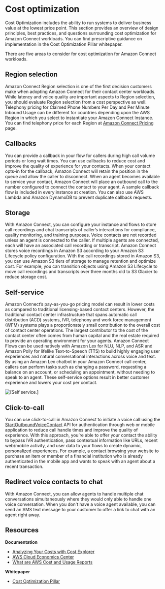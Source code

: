 # Cost optimization<a name="cost-optimization-bp"></a>

Cost Optimization includes the ability to run systems to deliver business value at the lowest price point\. This section provides an overview of design principles, best practices, and questions surrounding cost optimization for Amazon Connect workloads\. You can ﬁnd prescriptive guidance on implementation in the Cost Optimization Pillar whitepaper\. 

There are five areas to consider for cost optimization for Amazon Connect workloads\.

## Region selection<a name="regionselection-co"></a>

Amazon Connect Region selection is one of the first decision customers make when adopting Amazon Connect for their contact center workloads\. While latency and voice quality are important aspects to Region selection, you should evaluate Region selection from a cost perspective as well\. Telephony pricing for Claimed Phone Numbers Per Day and Per Minute Inbound Usage can be different for countries depending upon the AWS Region in which you select to instantiate your Amazon Connect Instance\. You can find telephony price for each Region at [Amazon Connect Pricing](http://aws.amazon.com/connect/pricing/) page\. 

## Callbacks<a name="callbacks-co"></a>

You can provide a callback in your flow for callers during high call volume periods or long wait times\. You can use callbacks to reduce cost and improve the quality of experience for your contacts\. When your contact opts\-in for the callback, Amazon Connect will retain the position in the queue and allow the caller to disconnect\. When an agent becomes available to service your contact, Amazon Connect will place an outbound call to the number configured to connect the contact to your agent\. A sample callback flow is included in every instance at creation\. You can also use AWS Lambda and Amazon DynamoDB to prevent duplicate callback requests\.

## Storage<a name="storage-co"></a>

With Amazon Connect, you can configure your instance and flows to store call recordings and chat transcripts of caller’s interactions for compliance, quality monitoring, and training purposes\. Voice contacts are not recorded unless an agent is connected to the caller\. If multiple agents are connected, each will have an associated call recording or transcript\. Amazon Connect stores voice recordings in Amazon S3 according to your Amazon S3 Lifecycle policy configuration\. With the call recordings stored in Amazon S3, you can use Amazon S3 tiers of storage to manage retention and optimize cost\. For example, you can transition objects using Amazon S3 Lifecycle to move call recordings and transcripts over three months old to S3 Glacier to reduce storage cost\.

## Self\-service<a name="selfservice-co"></a>

Amazon Connect’s pay\-as\-you\-go pricing model can result in lower costs as compared to traditional licensing\-based contact centers\. However, the traditional contact center infrastructure that spans automatic call distribution \(ACD\) systems, IVR, telephony and work force management \(WFM\) systems plays a proportionately small contribution to the overall cost of contact center operations\. The largest contributor to the cost of the contact center often comes from human capital and the real estate required to provide an operating environment for your agents\. Amazon Connect Flows can be used natively with Amazon Lex for NLU, NLP, and ASR and Amazon Polly for lifelike Text\-to\-Speech \(TTS\) to build highly engaging user experiences and natural conversational interactions across voice and text\. By using an Amazon Lex chatbot in your Amazon Connect call center, callers can perform tasks such as changing a password, requesting a balance on an account, or scheduling an appointment, without needing to speak to an agent\. These self\-service options result in better customer experience and lowers your cost per contact\.

![\[Self service.\]](http://docs.aws.amazon.com/connect/latest/adminguide/images/architecture/selfservice.png)

## Click\-to\-call<a name="clicktocall-co"></a>

You can use click\-to\-call in Amazon Connect to initiate a voice call using the [StartOutboundVoiceContact](https://docs.aws.amazon.com/connect/latest/APIReference/API_StartOutboundVoiceContact.html) API for authentication through web or mobile application to reduce call handle times and improve the quality of experience\. With this approach, you’re able to offer your contact the ability to bypass IVR authentication, pass contextual information like URLs, recent web/mobile activity, and user data to your flows to create dynamic, personalized experiences\. For example, a contact browsing your website to purchase an item or member of a financial institution who is already authenticated in the mobile app and wants to speak with an agent about a recent transaction\.

## Redirect voice contacts to chat<a name="redirectvoiccecontactstochat-co"></a>

With Amazon Connect, you can allow agents to handle multiple chat conversations simultaneously where they would only able to handle one voice conversation\. When you don't have a voice agent available, you can send an SMS text message to your customer to offer a link to chat with an agent right away\.

## Resources<a name="costoptimization-resources-bp"></a>

**Documentation**
+  [Analyzing Your Costs with Cost Explorer](https://docs.aws.amazon.com/awsaccountbilling/latest/aboutv2/ce-what-is.html) 
+  [AWS Cloud Economics Center](http://aws.amazon.com/economics/) 
+ [What are AWS Cost and Usage Reports](https://docs.aws.amazon.com/cur/latest/userguide/what-is-cur.html) 

**Whitepaper**
+ [Cost Optimization Pillar](https://d0.awsstatic.com/whitepapers/architecture/AWS-Cost-Optimization-Pillar.pdf) 